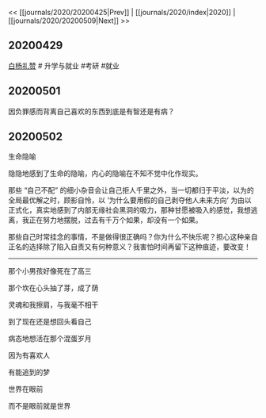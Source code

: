<< [[journals/2020/20200425|Prev]] | [[journals/2020/index|2020]] | [[journals/2020/20200509|Next]] >>

## 20200429

[白杨礼赞](https://weread.qq.com/web/bookDetail/15b32fb071708cf215ba9bd) # 升学与就业
  #考研 #就业

## 20200501

因负罪感而背离自己喜欢的东西到底是有智还是有病？

## 20200502

生命隐喻

隐隐地感到了生命的隐喻，内心的隐喻在不知不觉中化作现实。

那些 “自己不配” 的细小杂音会让自己拒人千里之外，当一切都归于平淡，以为的全局最优解之时，顾影自怜，以 ‘为什么要用假的自己剥夺他人未来方向‘ 为由以正式化，真实地感到了内部无缘社会黑洞的吸力，那种甘愿被吸入的感觉，我想逃离，我正在努力地摆脱，过去有千万个如果，却没有一个如果。

那些自己时常挂念的事情，不是做得很正确吗？你为什么不快乐呢？担心这种亲自正名的选择除了陷入自责又有何种意义？我害怕时间再留下这种痕迹，要改变！

---

那个小男孩好像死在了高三

那个坎在心头抽了芽，成了荫

灵魂和我擦肩，与我毫不相干

到了现在还是想回头看自己

病态地想活在那个混蛋岁月

因为有喜欢人

有能追到的梦

世界在眼前

而不是眼前就是世界